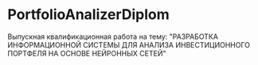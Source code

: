 # PortfolioAnalizerDiplom

Выпускная квалификационная работа на тему: "РАЗРАБОТКА ИНФОРМАЦИОННОЙ СИСТЕМЫ ДЛЯ АНАЛИЗА ИНВЕСТИЦИОННОГО ПОРТФЕЛЯ НА ОСНОВЕ НЕЙРОННЫХ СЕТЕЙ"
